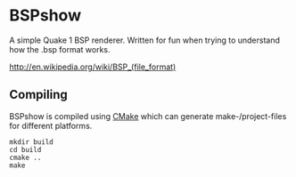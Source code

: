 
# BSPshow

A simple Quake 1 BSP renderer. Written for fun when trying to understand how the .bsp format works. 

http://en.wikipedia.org/wiki/BSP_(file_format)

Compiling
---------
BSPshow is compiled using [CMake](http://www.cmake.org) which can generate make-/project-files for different platforms.

	mkdir build
	cd build
	cmake ..
	make
